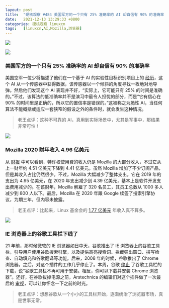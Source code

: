 ```yaml
---
layout: post
title:	"硬核观察 #484 美国军方的一个只有 25% 准确率的 AI 却自信有 90% 的准确率"
date:	2021-12-13 13:29:33 +0800 
categories:	硬核观察 linuxcn 
tags:	[linuxcn,AI,Mozilla,浏览器]
---
```



![](/Asserts/Images//attachment/album/202112/13/132844wq6zf62zm9zmq46z.jpg)


![](/Asserts/Images//attachment/album/202112/13/132530u7j71ux88nln78jk.jpg)


### 美国军方的一个只有 25% 准确率的 AI 却自信有 90% 的准确率


美国空军一位少将描述了他们在一个基于 AI 的实验性目标识别项目上的 [经历](https://www.defenseone.com/technology/2021/12/air-force-targeting-ai-thought-it-had-90-success-rate-it-was-more-25/187437/)，这个 AI 从一个传感器中获得数据，该传感器以一个倾斜的角度寻找一枚地对地导弹。然后他们发现这个 AI 表现并不好，“实际上，它可能只有 25% 的时间是准确的。”不过，该算法的低准确率并不是演习中最令人担忧的部分，而是“它有信心在 90% 的时间里是正确的，所以它的置信率是错误的。”这被称之为脆性 AI，当任何算法不能概括或适应一套狭窄的假设之外的条件时，就会发生这种情况。



> 
> 老王点评：这种不可靠的 AI，真用到实际场景中，尤其是军事中，那结果非常可怕！
> 
> 
> 


![](/Asserts/Images//attachment/album/202112/13/132852j31tnkiw31rkup7w.jpg)


### Mozilla 2020 财年收入 4.96 亿美元


从 [财报](https://assets.mozilla.net/annualreport/2020/mozilla-fdn-2020-short-form-0926.pdf) 中可以看到，特许权使用费的收入仍是 Mozilla 的大部分收入，不过它从上一财年约 4.51 亿美元下降到 4.41 亿美元。虽然 Mozilla 增加了不少订阅产品，但是其收入占比仍然很少。不过，Mozilla 大幅减少了整体支出。它在 2019 年的支出为 4.95 亿美元，在 2020 年支出减少到 4.39 亿美元，基本上是软件开发支出费用减少的。在该财年，Mozilla 解雇了 320 名员工，其员工总数从 1000 多人减少到 800 人以下。最后，Mozilla 在 2020 年跟 Google 续签了搜索引擎协议，为期三年，但内容未披露。



> 
> 老王点评：比起来，Linux 基金会的 [1.77 亿美元](/article-14062-1.html) 年收入真不算多。
> 
> 
> 


![](/Asserts/Images//attachment/album/202112/13/132901zwf2aqpvjjwvvn4q.jpg)


### IE 浏览器上的谷歌工具栏下线了


21 年前，那时候微软的 IE 浏览器如日中天，谷歌推出了 IE 浏览器上的谷歌工具栏，引导用户使用谷歌搜索引擎，以及提供高亮搜索词、拦截弹出窗口、拼写检查、自动填充和谷歌翻译等功能。后来，2008 年的时候，谷歌推出了 Chrome 浏览器。之后，对这个插件的工作几乎停止了。本周，谷歌 [停止](https://toolbar.google.com/) 了谷歌工具栏的下载，说“谷歌工具栏不再可用于安装。相反，你可以下载并安装 Chrome 浏览器”。还好，在谷歌拔掉电源之前，Arstechnica 的编辑们对这个插件做了一次最后的 [审视](https://arstechnica.com/gadgets/2021/12/happy-21st-birthday-to-google-toolbar-which-inexplicably-still-exists/)，可以让你怀念一下之前的时光。



> 
> 老王点评：想想谷歌从一个小小的工具栏开始，逐渐统治了浏览器市场，真是世事无常。
> 
> 
>
